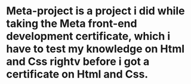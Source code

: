 # Meta-project is a project i did while taking the Meta front-end development certificate, which i have to test my knowledge on Html and Css rightv before i got a certificate on Html and Css.
